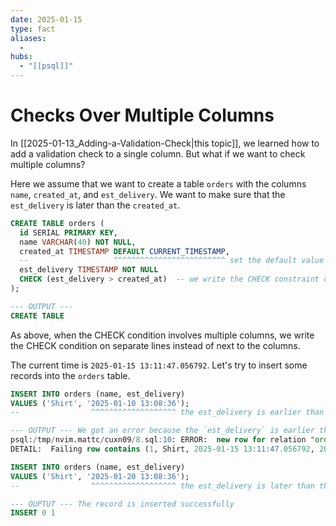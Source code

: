 ```yaml
---
date: 2025-01-15
type: fact
aliases:
  -
hubs:
  - "[[psql]]"
---
```


# Checks Over Multiple Columns

In [[2025-01-13_Adding-a-Validation-Check|this topic]], we learned how to add a validation check to a single column. But what if we want to check multiple columns?

Here we assume that we want to create a table `orders` with the columns `name`, `created_at`, and `est_delivery`. We want to make sure that the `est_delivery` is later than the `created_at`.

```sql
CREATE TABLE orders (
  id SERIAL PRIMARY KEY,
  name VARCHAR(40) NOT NULL,
  created_at TIMESTAMP DEFAULT CURRENT_TIMESTAMP,
  --                   ^^^^^^^^^^^^^^^^^^^^^^^^^ set the default value to the current timestamp
  est_delivery TIMESTAMP NOT NULL
  CHECK (est_delivery > created_at)  -- we write the CHECK constraint on its own line instead of next to the column
);

--- OUTPUT ---
CREATE TABLE

```

As above, when the CHECK condition involves multiple columns, we write the CHECK condition on separate lines instead of next to the columns.

The current time is `2025-01-15 13:11:47.056792`. Let's try to insert some records into the `orders` table.

```sql
INSERT INTO orders (name, est_delivery)
VALUES ('Shirt', '2025-01-10 13:08:36');
--                ^^^^^^^^^^^^^^^^^^^ the est_delivery is earlier than the created_at

--- OUTPUT --- We got an error because the `est_delivery` is earlier than the `created_at`
psql:/tmp/nvim.mattc/cuxn09/8.sql:10: ERROR:  new row for relation "orders" violates check constraint "orders_check"
DETAIL:  Failing row contains (1, Shirt, 2025-01-15 13:11:47.056792, 2025-01-10 13:08:36).

```

```sql
INSERT INTO orders (name, est_delivery)
VALUES ('Shirt', '2025-01-20 13:08:36');
--                ^^^^^^^^^^^^^^^^^^^ the est_delivery is later than the created_at

--- OUPTUT --- The record is inserted successfully
INSERT 0 1

```
